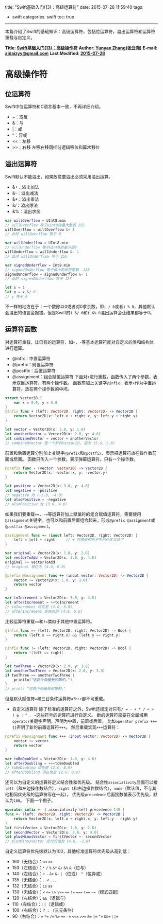 title: "Swift基础入门(13)：高级运算符"
date: 2015-07-28 11:59:40
tags:
- swift
categories: swift 
toc: true
---

本篇介绍了Swift的基础知识：高级运算符，包括位运算符，溢出运算符和运算符重载与自定义。

<!--more-->
**Title: [Swift基础入门(13)：高级操作符](https://aidaizyy.github.io/swift_13)**
**Author: [Yunyao Zhang(张云尧)](http://aidaizyy.github.io)**
**E-mail: <aidaizyy@gmail.com>**
**Last Modified: [2015-07-28](http://aidaizyy.github.io)**

# 高级操作符

## 位运算符
Swift中位运算符和C语言基本一致，不再详细介绍。
- ~：取反
- &：与
- |：或
- ^：异或
- <<：左移
- \>\>：右移
左移右移同样分逻辑移位和算术移位

## 溢出运算符
Swift默认不能溢出，如果故意要溢出必须采用溢出运算。
- &+：溢出加法
- &-：溢出减法
- &*：溢出乘法
- &/：溢出除法
- &%：溢出求余
``` swift
var willOverflow = UInt8.max
// willOverflow 等于UInt8的最大整数 255
willOverflow = willOverflow &+ 1
// 此时 willOverflow 等于 0

var willUnderflow = UInt8.min
// willUnderflow 等于UInt8的最小值0
willUnderflow = willUnderflow &- 1
// 此时 willUnderflow 等于 255

var signedUnderflow = Int8.min
// signedUnderflow 等于最小的有符整数 -128
signedUnderflow = signedUnderflow &- 1
// 此时 signedUnderflow 等于 127

let x = 1
let y = x &/ 0
// y 等于 0
```
不一样的地方在于：一个数除以0或者对0求余数，即`i / 0`或者`i % 0`，其他默认会溢出的语言会报错。但是Swift的`i &/ 0`和`i &% 0`溢出运算会让结果都等于0。

## 运算符函数
对运算符重载，让已有的运算符，如`+`，`-`等基本运算符能对自定义的类和结构体进行运算。
- @infix：中置运算符
- @prefix：前置运算符
- @postfix：后置运算符
- @assignment：组合赋值运算符
下面对`+`进行重载，函数传入了两个参数，表示双目运算符，有两个操作数。
函数前加上关键字`@infix`，表示`+`作为中置运算符，放在两个操作数的中间。
``` swift
struct Vector2D {
    var x = 0.0, y = 0.0
}
@infix func + (left: Vector2D, right: Vector2D) -> Vector2D {
    return Vector2D(x: left.x + right.x, y: left.y + right.y)
}

let vector = Vector2D(x: 3.0, y: 1.0)
let anotherVector = Vector2D(x: 2.0, y: 4.0)
let combinedVector = vector + anotherVector
// combinedVector 是一个新的Vector2D, 值为 (5.0, 5.0)
```
前置和后置运算分别加上关键字`@prefix`和`@postfix`，表示把运算符放在操作数前面或后面。
函数只传入一个参数，表示弹幕运算符，只有一个操作数。
``` swift
@prefix func - (vector: Vector2D) -> Vector2D {
    return Vector2D(x: -vector.x, y: -vector.y)
}

let positive = Vector2D(x: 3.0, y: 4.0)
let negative = -positive
// negative 为 (-3.0, -4.0)
let alsoPositive = -negative
// alsoPositive 为 (3.0, 4.0)
```
如果我们要重载`+=`，`-=`等运算符加上赋值符的组合赋值运算符，需要使用`@assignment`关键字。也可以和前置后置组合起来，形成`@prefix @assignment`或`@postfix @assignment`。
``` swift
@assignment func += (inout left: Vector2D, right: Vector2D) {
    left = left + right		//`+`在前面的例子中已经定义过了
}

var original = Vector2D(x: 1.0, y: 2.0)
let vectorToAdd = Vector2D(x: 3.0, y: 4.0)
original += vectorToAdd
// original 现在为 (4.0, 6.0)

@prefix @assignment func ++ (inout vector: Vector2D) -> Vector2D {
    vector += Vector2D(x: 1.0, y: 1.0)
    return vector
}

var toIncrement = Vector2D(x: 3.0, y: 4.0)
let afterIncrement = ++toIncrement
// toIncrement 现在是 (4.0, 5.0)
// afterIncrement 现在也是 (4.0, 5.0)
```
比较运算符重载`==`和`!=`类似于其他中置运算符。
``` swift
@infix func == (left: Vector2D, right: Vector2D) -> Bool {
    return (left.x == right.x) && (left.y == right.y)
}

@infix func != (left: Vector2D, right: Vector2D) -> Bool {
    return !(left == right)
}

let twoThree = Vector2D(x: 2.0, y: 3.0)
let anotherTwoThree = Vector2D(x: 2.0, y: 3.0)
if twoThree == anotherTwoThree {
    println("这两个向量是相等的.")
}
// prints "这两个向量是相等的."
```
但是默认赋值符`=`和三目条件运算符`a?b:c`都不可重载。
- 自定义运算符
除了标准的运算符之外，Swift还规定对只有`/ = - + * / < > ! & | ^ . ~`这些符号的运算符进行自定义。
新的运算符需要在全局域用`operator`关键字声明，声明为中置，前置或后置。
比如`operator prefix +++ {}`声明了新的前置运算符`+++`。
然后重载实现`+++`运算符：
``` swift
@prefix @assignment func +++ (inout vector: Vector2D) -> Vector2D {
    vector += vector
    return vector
}

var toBeDoubled = Vector2D(x: 1.0, y: 4.0)
let afterDoubling = +++toBeDoubled
// toBeDoubled 现在是 (2.0, 8.0)
// afterDoubling 现在也是 (2.0, 8.0)
```
还可以为自定义的运算符定义结合性和优先级。
结合性`associativity`后面可以接`left`（和左边操作数结合），`right`（和右边操作数结合），`none`（默认值，不与其他相同优先级的运算符写在一起）。
优先级`precedence`后面接数值表示优先级，默认为`100`。
下面一个例子。
``` swift
operator infix +- { associativity left precedence 140 }
func +- (left: Vector2D, right: Vector2D) -> Vector2D {
    return Vector2D(x: left.x + right.x, y: left.y - right.y)
}
let firstVector = Vector2D(x: 1.0, y: 2.0)
let secondVector = Vector2D(x: 3.0, y: 4.0)
let plusMinusVector = firstVector +- secondVector
// plusMinusVector 此时的值为 (4.0, -2.0)
```
自定义运算符优先级默认为100，其他标准运算符优先级从高到低：
- 160（无结合）：`<<`  `>>`
- 150（左结合）：`*`  `/`  `%`  `&*`  `&/`  `&%`  `&`（位与）
- 140（左结合）：`+`  `-`  `&+`  `&-`  `|`（位或）  `^`（位异或）
- 135（无结合）：`..<`  `...`
- 132（无结合）：`is`  `as`
- 130（无结合）：`<`  `<=`  `\>`  `\>=`  `==`  `!=`  `===`  `!==`  `~=`（模式匹配）
- 120（左结合）：`&&`（逻辑与）
- 110（左结合）：`||`（逻辑或）
- 100（右结合）：`? :` （三元条件）
- 90（右结合）：`=`  `*=`  `/=`  `%=`  `+=`  `-=`  `<<=`  `>>=`  `&=`  `|=`  `^=`  `&&=`  `||=`
